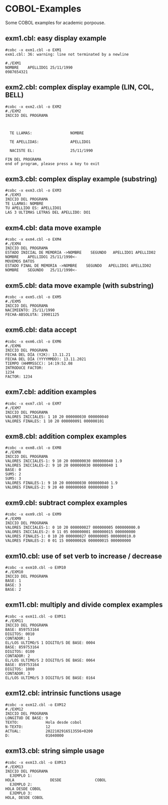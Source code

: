 # COBOL-Examples
Some COBOL examples for academic porpouse.

## exm1.cbl: easy display example

```
#cobc -x exm1.cbl -o EXM1
exm1.cbl: 36: warning: line not terminated by a newline

#./EXM1
NOMBRE    APELLIDO1 25/11/1990
0987654321
```


## exm2.cbl: complex display example (LIN, COL, BELL)

```
#cobc -x exm2.cbl -o EXM2
#./EXM2
INICIO DEL PROGRAMA



  TE LLAMAS:                 NOMBRE

  TE APELLIDAS:              APELLIDO1

  NACISTE EL:                25/11/1990

FIN DEL PROGRAMA
end of program, please press a key to exit
```


## exm3.cbl: complex display example (substring)

```
#cobc -x exm3.cbl -o EXM3
#./EXM3
INICIO DEL PROGRAMA
TE LLAMAS: NOMBRE
TU APELLIDO ES: APELLIDO1
LAS 3 ULTIMAS LETRAS DEL APELLIDO: DO1
```


## exm4.cbl: data move example

```
#cobc -x exm4.cbl -o EXM4
#./EXM4
INICIO DEL PROGRAMA
ESTADO INICIAL DE MEMORIA ->NOMBRE    SEGUNDO   APELLIDO1 APELLID02 NOMBRE    APELLIDO1 25/11/1990<-
MOVEMOS DATOS
ESTADO FINAL DE MEMORIA ->NOMBRE    SEGUNDO   APELLIDO1 APELLID02 NOMBRE    SEGUNDO   25/11/1990<-
```


## exm5.cbl: data move example (with substring)

```
#cobc -x exm5.cbl -o EXM5
#./EXM5
INICIO DEL PROGRAMA
NACIMIENTO: 25/11/1990
FECHA-ABSOLUTA: 19901125
```


## exm6.cbl: data accept

```
#cobc -x exm6.cbl -o EXM6
#./EXM6
INICIO DEL PROGRAMA
FECHA DEL DÍA (Y2K): 13.11.21
FECHA DEL DÍA (YYYYMMDD): 13.11.2021
TIEMPO (HHMMSSCC): 14:19:52.08
INTRODUCE FACTOR:
1234
FACTOR: 1234
```


## exm7.cbl: addition examples

```
#cobc -x exm7.cbl -o EXM7
#./EXM7
INICIO DEL PROGRAMA
VALORES INICIALES: 1 10 20 000000030 000000040
VALORES FINALES: 1 10 20 000000091 000000101
```


## exm8.cbl: addition complex examples

```
#cobc -x exm8.cbl -o EXM8
#./EXM8
INICIO DEL PROGRAMA
VALORES INICIALES-1: 9 10 20 000000030 000000040 1.9
VALORES INICIALES-2: 9 10 20 000000030 000000040 1
BASE: 0
SUM5: 2
SUM5: 3
VALORES FINALES-1: 9 10 20 000000030 000000040 1.9
VALORES FINALES-2: 9 20 40 000000060 000000080 3
```


## exm9.cbl: subtract complex examples

```
#cobc -x exm9.cbl -o EXM9
#./EXM9
INICIO DEL PROGRAMA
VALORES INICIALES-1: 0 10 20 000000027 000000005 000000000.0
VALORES INICIALES-2: 0 11 05 000000001 000000015 000000000
VALORES FINALES-1: 0 10 20 000000027 000000005 000000010.0
VALORES FINALES-2: 0 01 15 000000026 000000015 000000000
```


## exm10.cbl: use of set verb to increase / decrease

```
#cobc -x exm10.cbl -o EXM10
#./EXM10
INICIO DEL PROGRAMA
BASE: 1
BASE: 3
BASE: 2
```


## exm11.cbl: multiply and divide complex examples

```
#cobc -x exm11.cbl -o EXM11
#./EXM11
INICIO DEL PROGRAMA
BASE: 859753164
DIGITOS: 0010
CONTADOR: 1
EL/LOS ULTIMO/S 1 DIGITO/S DE BASE: 0004
BASE: 859753164
DIGITOS: 0100
CONTADOR: 2
EL/LOS ULTIMO/S 2 DIGITO/S DE BASE: 0064
BASE: 859753164
DIGITOS: 1000
CONTADOR: 3
EL/LOS ULTIMO/S 3 DIGITO/S DE BASE: 0164
```


## exm12.cbl: intrinsic functions usage

```
#cobc -x exm12.cbl -o EXM12
#./EXM12
INICIO DEL PROGRAMA
LONGITUD DE BASE: 9
TEXTO:            Hola desde cobol
N-TEXTO:          12
ACTUAL:           2022102916513556+0200
D:                01040000
```


## exm13.cbl: string simple usage

```
#cobc -x exm13.cbl -o EXM13
#./EXM13
INICIO DEL PROGRAMA
  EJEMPLO 1:
HOLA                DESDE               COBOL
  EJEMPLO 2:
HOLA DESDE COBOL
  EJEMPLO 3:
HOLA, DESDE COBOL
```
